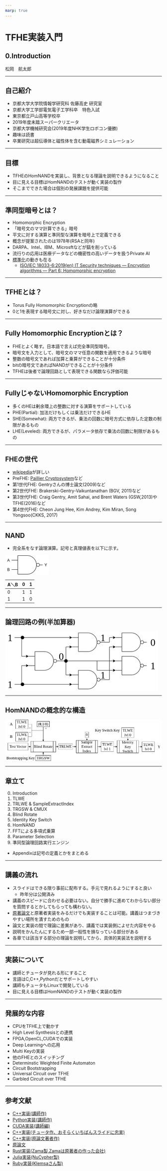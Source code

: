 ```yaml
---
marp: true
---
```

<!-- 
theme: default
size: 16:9
paginate: true
footer : ![](../../image/ccbysa.png) [licence](https://creativecommons.org/licenses/by-sa/4.0/)
style: |
  h1, h2, h3, h4, h5, header, footer {
        color: white;
    }
  section {
    background-color: #505050;
    color:white
  }
  table{
      color:black
  }
  code{
    color:black
  }
    a {
    font-weight:bold;
    color:#F00;
  } 
-->

<!-- page_number: true -->

# TFHE実装入門

## 0.Introduction

松岡　航太郎

---
## 自己紹介

- 京都大学大学院情報学研究科 佐藤高史 研究室
- 京都大学工学部電気電子工学科卒　特色入試
- 東京都立戸山高等学校卒
- 2019年度未踏スーパークリエータ
- 京都大学機械研究会(2019年度NHK学生ロボコン優勝)
- 趣味は読書
- 卒業研究は超伝導体と磁性体を含む動電磁界シミュレーション

---
## 目標

- TFHEのHomNANDを実装し、背景となる理論を説明できるようになること
- 目に見える目標はHomNANDのテストが動く実装の製作
- そこまでできた場合は個別の発展課題を提供可能

---

## 準同型暗号とは？

- Homomorphic Encryption
- 「暗号文のママ計算できる」暗号
- 平文に対する演算と準同型な演算を暗号上で定義できる
- 概念が提案されたのは1978年(RSAと同年)
- DARPA、Intel、IBM、Microsftなどが鎬を削っている
- 流行りの応用は医療データなどの機密性の高いデータを扱うPrivate AI
- [標準化](https://homomorphicencryption.org/standard/)の動きも在る
  - [ISO/IEC 18033-6:2019(en) IT Security techniques — Encryption algorithms — Part 6: Homomorphic encryption](https://www.iso.org/obp/ui/#iso:std:iso-iec:18033:-6:ed-1:v1:en)

---

## TFHEとは？

- Torus Fully Homomorphic Encryptionの略
- 0と1を表現する暗号文に対し、好きなだけ論理演算ができる

---

## Fully Homomorphic Encryptionとは？

- FHEとよく略す。日本語で言えば完全準同型暗号。
- 暗号文を入力として、暗号文のママ任意の関数を適用できるような暗号
- 整数の暗号文であれば加算と乗算ができることが十分条件
- bitの暗号文であればNANDができることが十分条件
- TFHEは後者で論理回路として表現できる関数なら評価可能

---

## FullyじゃないHomomorphic Encryption

- 多くのHEは剰余環上の整数に対する演算をサポートしている
- PHE(Partial): 加法だけもしくは乗法だけできるHE
- SHE(Somewhat): 両方できるが、乗法の回数に暗号方式に依存した定数の制限があるもの
- LHE(Leveled): 両方できるが、パラメータ依存で乗法の回数に制限があるもの

---

## FHEの世代

- [wikipedia](https://en.wikipedia.org/wiki/Homomorphic_encryption)が詳しい
- PreFHE: [Paillier Cryptosystem](https://en.wikipedia.org/wiki/Paillier_cryptosystem)など
- 第1世代FHE: Gentryさんの博士論文(2009)など
- 第2世代FHE: Brakerski-Gentry-Vaikuntanathan (BGV, 2011)など
- 第3世代FHE: Craig Gentry, Amit Sahai, and Brent Waters (GSW,2013)やTFHE(2016)など
- 第4世代FHE:  Cheon Jung Hee, Kim Andrey, Kim Miran, Song Yongsoo(CKKS, 2017)

---

## NAND

- 完全系をなす論理演算。記号と真理値表を以下に示す。

![width:300px](../../image/NAND.png)

|A＼B|0|1|
|---|---|---|
|0|1|1|
|1|1|0|

---

## 論理回路の例(半加算器)

![width:800px](../../image/halfadderNAND.png)

---

## HomNANDの概念的な構造

![width:1200px](../../image/HomNANDdiagram.png)

---

## 章立て

0. Introduction
1. TLWE
2. TRLWE & SampleExtractIndex
3. TRGSW & CMUX
4. Blind Rotate
5. Identity Key Switch
6. HomNAND
7. FFTによる多項式乗算
8. Parameter Selection
9. 準同型論理回路実行エンジン

- Appendixは記号の定義とかをまとめる

---

## 講義の流れ

- スライドはできる限り事前に配布する。手元で見れるようにすると良い
  - 昨年分は公開済み
- 講義のスピードに合わせる必要はない。自分で勝手に進めてわからない部分を質問するとかしてもらっても構わない。
- [原著論文](https://eprint.iacr.org/2018/421)と原著者実装をみるだけでも実装することは可能。講義はつまづきやすい場所を潰すためのもの
- 論文と実装の間で理論に差異があり、講義では実装側によせた内容をやる
- 説明をかんたんにするため一部一般性を損なっている部分がある
- 各章では該当する部分の理論を説明してから、具体的実装法を説明する

---

## 実装について

- 講師とチュータが見れる形にすること
- 言語はC,C++,Pythonだとサポートしやすい
- 講師もチュータもLinuxで開発している
- 目に見える目標はHomNANDのテストが動く実装の製作

---

## 発展的な内容

- CPUをTFHE上で動かす
- High Level Synthesisとの連携
- FPGA,OpenCL,CUDAでの実装
- Deep Learningへの応用
- Multi Keyの実装
- 他のFHEとのスイッチング
- Determinstic Weighted Finite Automaton
- Circuit Bootstrapping
- Universal Circuit over TFHE
- Garbled Circuit over TFHE

---

## 参考文献

- [C++実装(講師作)](https://github.com/virtualsecureplatform/TFHEpp)
- [Python実装(講師作)](https://github.com/virtualsecureplatform/pyFHE/tree/PurePython)
- [CUDA実装(講師編)](https://github.com/virtualsecureplatform/cuFHE)
- [C++実装(チュータ作、おそらくいちばんスライドに忠実)](https://github.com/ushitora-anqou/aqtfhe3)
- [C++実装(原論文著者作)](https://github.com/tfhe/tfhe)
- [原論文](https://eprint.iacr.org/2018/421)
- [Rust実装(Zama製,Zamaは原著者の作った会社)](https://github.com/zama-ai/concrete)
- [Julia実装(NuCypher製)](https://github.com/nucypher/TFHE.jl)
- [Ruby実装(Klemsaさん製)](https://gitlab.fit.cvut.cz/klemsjak/wtfhe)